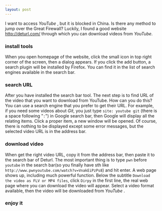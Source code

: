 ```yaml
--- 
layout: post 
---
```


I want to access _YouTube_ , but it is blocked in China. Is there any method
to jump over the Great Firewall? Luckily, I found a good website
<http://deturl.com/> through which you can download videos from _YouTube_.

### install tools

When you open homepage of the website, click the small icon in top right
corner of the screen, then a dialog appears. If you click the add button, a
search plugin will be installed by Firefox. You can find it in the list of
search engines available in the search bar.

### search URL

After you have installed the search bar tool. The next step is to find URL of
the video that you want to download from YouTube. How can you do this? You can
use a search engine that you prefer to get their URL. For example, if you need
some videos about _Git_, you just type `site: youtube git` (there is a space
following "`:`") in Google search bar, then Google will display all the
relating items. Click a proper item, a new window will be opened. Of course,
there is nothing to be displayed except some error messages, but the selected
video URL is in the address bar.

### download video

When get the right video URL, copy it from the address bar, then paste it to
the search bar of Deturl. The most important thing is to type `pwn` before
`youtube` in the search bar(so you finally have sth like
`http://www.pwnyoutube.com/watch?v=VnakEiPzPs8`) and hit enter. A web page
shows up, including much powerful function. Below the subtitle `Download the
video as FLV or MP4 files`, click `Dirpy` in the first line, the real web page
where you can download the video will appear. Select a video format available,
then the video will be downloaded from _YouTube_ .

### enjoy it

